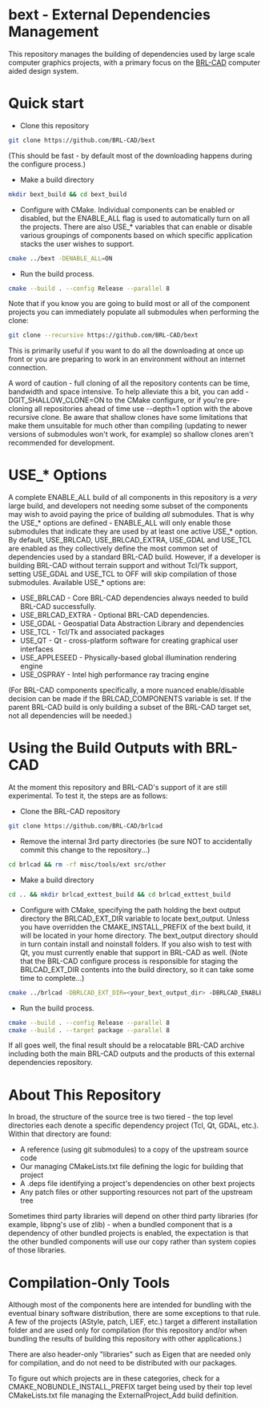 # bext - External Dependencies Management

This repository manages the building of dependencies used by large scale computer graphics projects, with a primary focus on the [BRL-CAD](https://github.com/BRL-CAD/brlcad) computer aided design system.

# Quick start

* Clone this repository
```sh
git clone https://github.com/BRL-CAD/bext
```
(This should be fast - by default most of the downloading happens during the configure process.)
* Make a build directory
```sh
mkdir bext_build && cd bext_build
```
* Configure with CMake.  Individual components can be enabled or disabled, but the ENABLE_ALL flag is used to automatically turn on all the projects.  There are also USE_* variables that can enable or disable various groupings of components based on which specific application stacks the user wishes to support.
```sh
cmake ../bext -DENABLE_ALL=ON
```
* Run the build process.
```sh
cmake --build . --config Release --parallel 8
```

Note that if you know you are going to build most or all of the component projects you can immediately populate all submodules when performing the clone:

```sh
git clone --recursive https://github.com/BRL-CAD/bext
```

This is primarily useful if you want to do all the downloading at once up front or you are preparing to work in an environment without an internet connection.

A word of caution - full cloning of all the repository contents can be time, bandwidth and space intensive.  To help alleviate this a bit, you can add -DGIT_SHALLOW_CLONE=ON to the CMake configure, or if you're pre-cloning all repositories ahead of time use --depth=1 option with the above recursive clone.  Be aware that shallow clones have some limitations that make them unsuitable for much other than compiling (updating to newer versions of submodules won't work, for example) so shallow clones aren't recommended for development.

# USE_* Options

A complete ENABLE_ALL build of all components in this repository is a *very* large build, and developers not needing some subset of the components may wish to avoid paying the price of building *all* submodules.  That is why the USE_* options are defined - ENABLE_ALL will only enable those submodules that indicate they are used by at least one active USE_* option.  By default, USE_BRLCAD, USE_BRLCAD_EXTRA, USE_GDAL and USE_TCL are enabled as they collectively define the most common set of dependencies used by a standard BRL-CAD build.  However, if a developer is building BRL-CAD without terrain support and without Tcl/Tk support, setting USE_GDAL and USE_TCL to OFF will skip compilation of those submodules.  Available USE_* options are:

* USE_BRLCAD - Core BRL-CAD dependencies always needed to build BRL-CAD successfully.
* USE_BRLCAD_EXTRA - Optional BRL-CAD dependencies.
* USE_GDAL - Geospatial Data Abstraction Library and dependencies
* USE_TCL - Tcl/Tk and associated packages
* USE_QT - Qt - cross-platform software for creating graphical user interfaces
* USE_APPLESEED - Physically-based global illumination rendering engine
* USE_OSPRAY - Intel high performance ray tracing engine

(For BRL-CAD components specifically, a more nuanced enable/disable decision can be made if the BRLCAD_COMPONENTS variable is set.  If the parent BRL-CAD build is only building a subset of the BRL-CAD target set, not all dependencies will be needed.)

# Using the Build Outputs with BRL-CAD

At the moment this repository and BRL-CAD's support of it are still experimental.
To test it, the steps are as follows:

* Clone the BRL-CAD repository
```sh
git clone https://github.com/BRL-CAD/brlcad
```
* Remove the internal 3rd party directories (be sure NOT to accidentally commit this change to the repository...)
```sh
cd brlcad && rm -rf misc/tools/ext src/other
```
* Make a build directory
```sh
cd .. && mkdir brlcad_exttest_build && cd brlcad_exttest_build
```
* Configure with CMake, specifying the path holding the bext output directory the BRLCAD_EXT_DIR variable to locate bext_output. Unless you have overridden the CMAKE_INSTALL_PREFIX of the bext build, it will be located in your home directory.  The bext_output directory should in turn contain install and noinstall folders.  If you also wish to test with Qt, you must currently enable that support in BRL-CAD as well.  (Note that the BRL-CAD configure process is responsible for staging the BRLCAD_EXT_DIR contents into the build directory, so it can take some time to complete...)
```sh
cmake ../brlcad -DBRLCAD_EXT_DIR=<your_bext_output_dir> -DBRLCAD_ENABLE_QT=ON
```
* Run the build process.
```sh
cmake --build . --config Release --parallel 8
cmake --build . --target package --parallel 8
```

If all goes well, the final result should be a relocatable BRL-CAD archive
including both the main BRL-CAD outputs and the products of this external
dependencies repository.


# About This Repository

In broad, the structure of the source tree is two tiered - the top level directories each denote a specific dependency project (Tcl, Qt, GDAL, etc.).  Within that directory are found:

* A reference (using git submodules) to a copy of the upstream source code
* Our managing CMakeLists.txt file defining the logic for building that project
* A <dirname>.deps file identifying a project's dependencies on other bext projects
* Any patch files or other supporting resources not part of the upstream tree

Sometimes third party libraries will depend on other third party libraries (for example, libpng's use of zlib) - when a bundled component that is a dependency of other bundled projects is enabled, the expectation is that the other bundled components will use our copy rather than system copies of those libraries.

# Compilation-Only Tools

Although most of the components here are intended for bundling with the eventual binary software distribution, there are some exceptions to that rule. A few of the projects (AStyle, patch, LIEF, etc.) target a different installation folder and are used only for compilation (for this repository and/or when bundling the results of building this repository with other applications.)

There are also header-only "libraries" such as Eigen that are needed only for compilation, and do not need to be distributed with our packages.

To figure out which projects are in these categories, check for a CMAKE_NOBUNDLE_INSTALL_PREFIX target being used by their top level CMakeLists.txt file managing the ExternalProject_Add build definition.

